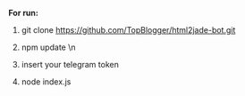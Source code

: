 **For run:**

1) git clone https://github.com/TopBlogger/html2jade-bot.git

2) npm update \n

3) insert your telegram token 

4) node index.js
